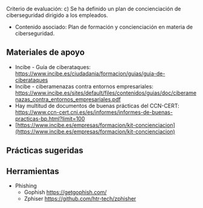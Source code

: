 Criterio de evaluación:
c) Se ha definido un plan de concienciación de ciberseguridad dirigido a los empleados.

* Contenido asociado: Plan de formación y concienciación en materia de ciberseguridad.

## Materiales de apoyo
- Incibe - Guía de ciberataques: https://www.incibe.es/ciudadania/formacion/guias/guia-de-ciberataques
- Incibe - ciberamenazas contra entornos empresariales: https://www.incibe.es/sites/default/files/contenidos/guias/doc/ciberamenazas_contra_entornos_empresariales.pdf
- Hay multitud de documentos de buenas prácticas del CCN-CERT: https://www.ccn-cert.cni.es/es/informes/informes-de-buenas-practicas-bp.html?limit=100
- [https://www.incibe.es/empresas/formacion/kit-concienciacion](https://www.incibe.es/empresas/formacion/kit-concienciacion)

## Prácticas sugeridas

## Herramientas
- Phishing
	- Gophish https://getgophish.com/
	- Zphiser https://github.com/htr-tech/zphisher
